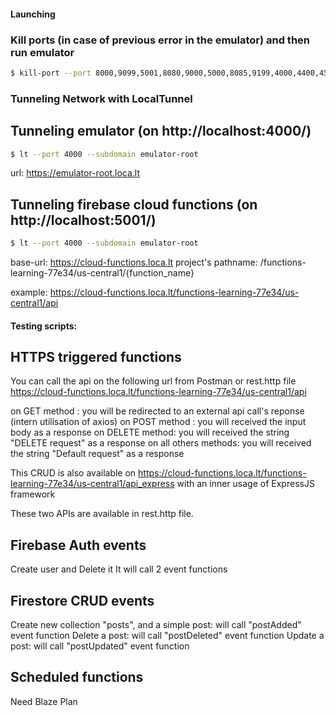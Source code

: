 #### Launching

### Kill ports (in case of previous error in the emulator) and then run emulator

```bash
$ kill-port --port 8000,9099,5001,8080,9000,5000,8085,9199,4000,4400,4500 && firebase emulators:start
```

### Tunneling Network with LocalTunnel

## Tunneling emulator (on http://localhost:4000/)

```bash
$ lt --port 4000 --subdomain emulator-root
```

url: https://emulator-root.loca.lt

## Tunneling firebase cloud functions (on http://localhost:5001/)

```bash
$ lt --port 4000 --subdomain emulator-root
```

base-url: https://cloud-functions.loca.lt
project's pathname: /functions-learning-77e34/us-central1/{function_name}

example: https://cloud-functions.loca.lt/functions-learning-77e34/us-central1/api

#### Testing scripts:

## HTTPS triggered functions

You can call the api on the following url from Postman or rest.http file
https://cloud-functions.loca.lt/functions-learning-77e34/us-central1/api

on GET method : you will be redirected to an external api call's reponse (intern utilisation of axios)
on POST method : you will received the input body as a response
on DELETE method: you will received the string "DELETE request" as a response
on all others methods: you will received the string "Default request" as a response

This CRUD is also available on https://cloud-functions.loca.lt/functions-learning-77e34/us-central1/api_express with an inner usage of ExpressJS framework

These two APIs are available in rest.http file.

## Firebase Auth events

Create user and Delete it
It will call 2 event functions

## Firestore CRUD events

Create new collection "posts", and a simple post: will call "postAdded" event function
Delete a post: will call "postDeleted" event function
Update a post: will call "postUpdated" event function

## Scheduled functions

Need Blaze Plan
